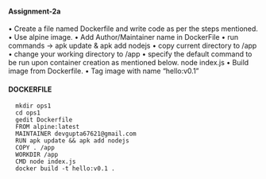 #### Assignment-2a
 • Create a file named Dockerfile and write code as per the steps mentioned.
 •	Use alpine image.
 •	Add Author/Maintainer name in DockerFile
 •	run commands -> apk update & apk add nodejs
 •	copy current directory to /app
 •	change your working directory to /app
 •	specify the default command to be run upon container creation as mentioned below. node index.js
 • Build image from Dockerfile.
 • Tag image with name “hello:v0.1”
 #### DOCKERFILE
      mkdir ops1
      cd ops1
      gedit Dockerfile
      FROM alpine:latest
      MAINTAINER devgupta67621@gmail.com
      RUN apk update && apk add nodejs
      COPY . /app
      WORKDIR /app
      CMD node index.js
      docker build -t hello:v0.1 .
